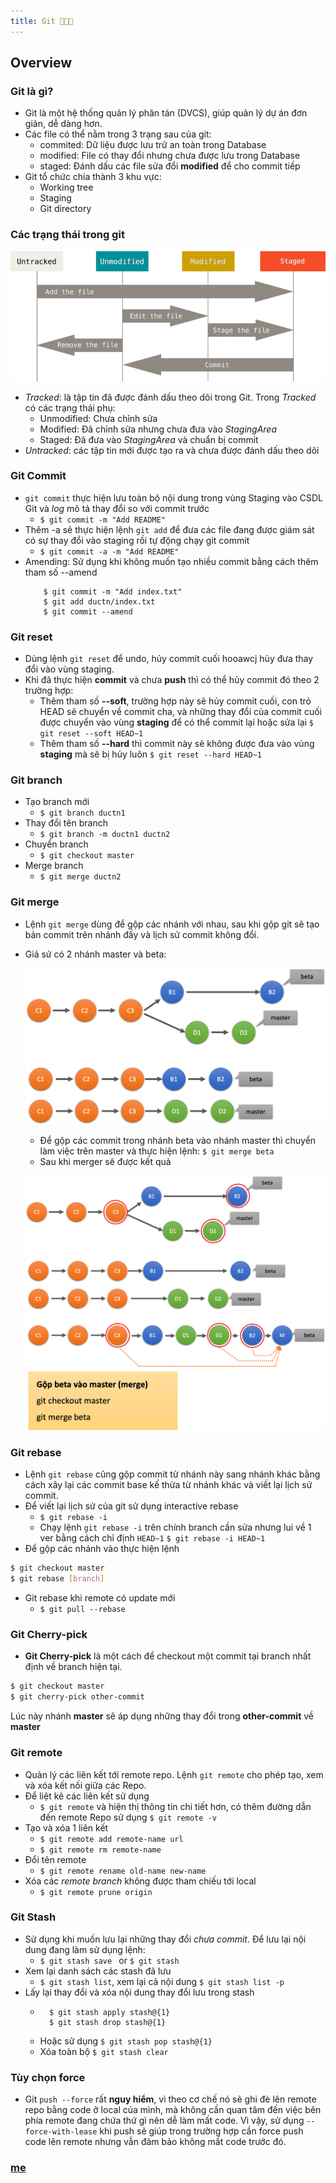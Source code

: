 ```yaml
---
title: Git 🐧🐧🐧
---
```


## Overview
### Git là gì?

- Git là một hệ thống quản lý phân tán (DVCS), giúp quản lý dự án đơn giản, dễ dàng hơn.  
- Các file có thể nằm trong 3 trạng sau của git: 
    * commited: Dữ liệu được lưu trữ an toàn trong Database 
    * modified: File có thay đổi nhưng chưa được lưu trong Database
    * staged: Đánh dấu các file sửa đổi **modified** để cho commit tiếp
- Git tổ  chức chia thành 3 khu vực:
    * Working tree
    * Staging
    * Git directory 

### Các trạng thái trong git 

![lifecycle](./img/lifecycle.png)

* *Tracked*: là tập tin đã được đánh dấu theo dõi trong Git. Trong *Tracked* có các trạng thái phụ:
	+ Unmodified: Chưa chỉnh sửa 
	+ Modified: Đã chỉnh sửa nhưng chưa đưa vào *StagingArea*
	+ Staged: Đã đưa vào *StagingArea* và chuẩn bị commit 
* *Untracked*: các tập tin mới được tạo ra và chưa được đánh dấu theo dõi 

### Git Commit 

- `git commit` thực hiện lưu toàn bộ nội dung trong vùng Staging vào CSDL Git và *log* mô tả thay đổi so với commit trước 
	* `$ git commit -m "Add README"`
- Thêm -a sẽ thực hiện lệnh `git add` để đưa các file đang được giám sát có sự thay đổi vào staging rồi tự động chạy git commit
	* `$ git commit -a -m "Add README"`
- Amending: Sử dụng khi không muốn tạo nhiều commit bằng cách thêm tham số --amend
	```
		$ git commit -m "Add index.txt"
		$ git add ductn/index.txt
		$ git commit --amend 
	```

### Git reset

- Dùng lệnh `git reset` để  undo, hủy commit cuối hooawcj hủy đưa thay đổi vào vùng staging. 
- Khi đã thực hiện **commit** và chưa **push** thì có thể hủy commit đó theo 2 trường hợp: 
	* Thêm tham số  **--soft**, trường hợp này sẽ hủy commit cuối, con trỏ HEAD sẽ chuyển về commit cha, và những thay đổi của commit cuối được chuyển vào vùng **staging** để có thể commit lại hoặc sửa lại 
	`$ git reset --soft HEAD~1`
	* Thêm tham số **--hard** thì commit này sẽ không được đưa vào vùng **staging** mà sẽ bị hủy luôn
	`$ git reset --hard HEAD~1` 

### Git branch

- Tạo branch mới
	* `$ git branch ductn1`
- Thay đổi tên branch 
	* `$ git branch -m ductn1 ductn2`
- Chuyển branch 
	* `$ git checkout master`
- Merge branch 
	* `$ git merge ductn2`

### Git merge 

- Lệnh `git merge` dùng để  gộp các nhánh với nhau, sau khi gộp git sẽ tạo bản commit trên nhánh đấy và lịch sử commit không đổi.
- Giả sử  có 2 nhánh master và beta:

	![gitreset1](./img/gitreset1.png)

	* Để gộp các commit trong nhánh beta vào nhánh master thì chuyển làm việc trên master và thực hiện lệnh:
	`$ git merge beta`
	* Sau khi merger sẽ được kết quả

	![gitreset2](./img/gitreset2.png)  

### Git rebase 

- Lệnh `git rebase` cũng gộp commit từ nhánh này sang nhánh khác bằng cách xây lại các commit base kế thừa từ nhánh khác và viết lại lịch sử commit. 
- Để  viết lại lịch sử  của git sử dụng interactive rebase
	* `$ git rebase -i`
	* Chạy lệnh `git rebase -i` trên chính branch cần sửa nhưng lui về 1 ver bằng cách chỉ định `HEAD~1`
	`$ git rebase -i HEAD~1`
- Để  gộp các nhánh vào thực hiện lệnh
```bash
$ git checkout master
$ git rebase [branch]
```
- Git rebase khi remote có update mới
	* `$ git pull --rebase`

### Git Cherry-pick

- **Git Cherry-pick** là một cách để checkout một commit tại branch nhất định về branch hiện tại.
```bash
$ git checkout master
$ git cherry-pick other-commit
```
Lúc này nhánh **master** sẽ áp dụng những thay đổi trong **other-commit** về **master** 

### Git remote

- Quản lý các liên kết tới remote repo. Lệnh `git remote` cho phép tạo, xem và xóa kết nối giữa các Repo.
- Để liệt kê các liên kết sử dụng
	* `$ git remote` và hiện thị thông tin chi tiết hơn, có thêm đường dẫn đến remote Repo sử dụng `$ git remote -v`
- Tạo và xóa 1 liên kết
	* `$ git remote add remote-name url`
	* `$ git remote rm remote-name`
- Đổi tên remote
	* `$ git remote rename old-name new-name`
- Xóa các *remote branch* không được tham chiếu tới local
	* `$ git remote prune origin`

### Git Stash 

- Sử dụng khi muốn lưu lại những thay đổi *chưa commit*. Để lưu lại nội dung đang làm sử dụng lệnh: 
	* `$ git stash save ` or `$ git stash`
- Xem lại danh sách các stash đã lưu 
	* `$ git stash list`, xem lại cả nội dung `$ git stash list -p`
- Lấy lại thay đổi và xóa nội dung thay đổi lưu trong stash 
	+ ```
		$ git stash apply stash@{1}
	   	$ git stash drop stash@{1}
	  ```
	+ Hoặc sử dụng `$ git stash pop stash@{1}`
	+ Xóa toàn bộ `$ git stash clear`

### Tùy chọn force 

- Git `push --force` rất **nguy hiểm**, vì theo cơ chế  nó sẽ ghi đè lên remote repo bằng code ở local của mình, mà không cần quan tâm đến việc bên phía remote đang chứa thứ gì nên dễ làm mất code. Vì vậy, sử dụng `--force-with-lease` khi push sẽ giúp trong trường hợp cần force push code lên remote nhưng vẫn đảm bảo không mất code trước đó.

### [me](https://github.com/ductnn)
